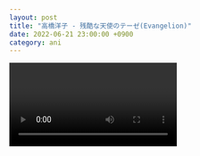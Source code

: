 ```yaml
---
layout: post
title: "高橋洋子 - 残酷な天使のテーゼ(Evangelion)"
date: 2022-06-21 23:00:00 +0900
category: ani
---
```


<div class="video-container">
    <video id="player" class="video-js vjs-default-skin vjs-big-play-centered" data-json="/public/json/ani/高橋洋子 - 残酷な天使のテーゼ(Evangelion).json"></video>
</div>

```

```